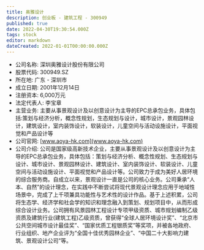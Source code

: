 ```yaml
---
title: 奥雅设计
description: 创业板 - 建筑工程 - 300949
published: true
date: 2022-04-30T19:30:54.000Z
tags: stock
editor: markdown
dateCreated: 2022-01-01T00:00:00.000Z
---
```


- 公司名称: 深圳奥雅设计股份有限公司
- 股票代码: 300949.SZ
- 所在地: 广东 - 深圳市
- 成立日期: 2001年12月14日
- 注册资本: 6,000万元
- 法定代表人: 李宝章
- 主营业务: 主要从事景观设计及以创意设计为主导的EPC总承包业务，具体包括:策划与经济分析，概念性规划，生态规划与设计，城市设计，景观园林设计，建筑设计，室内装饰设计，软装设计，儿童空间与活动设施设计，平面视觉和产品设计等
- 公司官网: [www.aoya-hk.com](www.aoya-hk.com)
- 公司介绍: 公司是国家级高新技术企业，主要从事景观设计及以创意设计为主导的EPC总承包业务，具体包括：策划与经济分析、概念性规划、生态规划与设计、城市设计、景观园林设计、建筑设计、室内装饰设计、软装设计、儿童空间与活动设施设计、平面视觉和产品设计等。公司致力于成为美好人居环境的综合服务商。自成立以来，景观设计一直是公司的核心业务。公司秉承“人本、自然”的设计理念，在实践中不断尝试将现代景观设计理念应用于地域性场景中，完成了上千项兼具功能性与艺术性的设计作品。基于上述积累，公司将生态学、经济学和社会学的知识和理念融入到策划、规划项目中，从而形成综合设计业务。公司拥有风景园林工程设计专项甲级资质、城市规划编制乙级资质及建筑行业(建筑工程)乙级资质，曾获得“全球人居环境设计奖”、“北京市公共空间城市设计最佳奖”、“国家优质工程银质奖”等奖项，并被各地政府、行业组织、地产企业评为“全国十佳优秀园林企业”、“中国二十大影响力建筑、景观设计公司”等。


